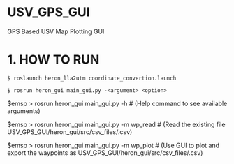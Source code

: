 # USV_GPS_GUI
GPS Based USV Map Plotting GUI

# 1. HOW TO RUN

```
$ roslaunch heron_lla2utm coordinate_convertion.launch
```

```
$ rosrun heron_gui main_gui.py -<argument> <option>
```
$emsp  > rosrun heron_gui main_gui.py -h # (Help command to see available arguments)
  
$emsp  > rosrun heron_gui main_gui.py -m wp_read # (Read the existing file USV_GPS_GUI/heron_gui/src/csv_files/<filename>.csv)
  
$emsp  > rosrun heron_gui main_gui.py -m wp_plot # (Use GUI to plot and export the waypoints as USV_GPS_GUI/heron_gui/src/csv_files/<filename>.csv)
  
